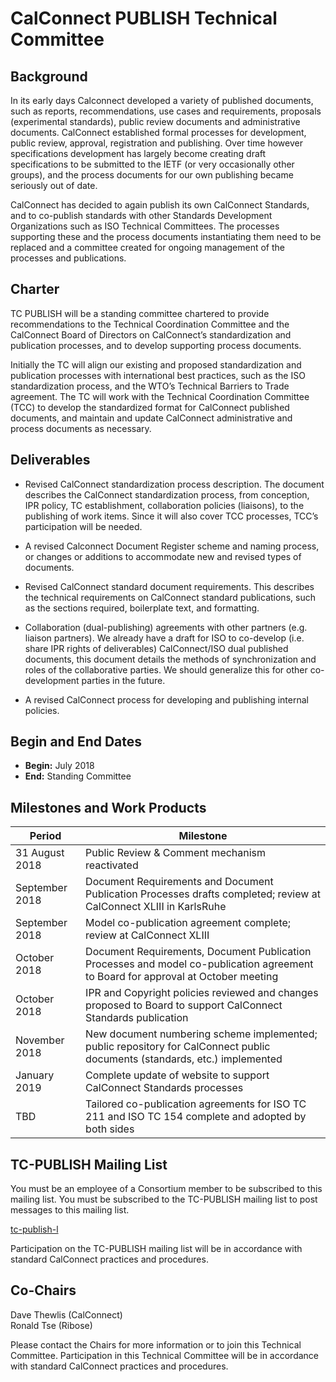 

# CalConnect PUBLISH Technical Committee


## Background


In its early days Calconnect developed a variety of published documents, such as reports, recommendations, use cases and requirements, proposals (experimental standards), public review documents and administrative documents. CalConnect established formal processes for development, public review, approval, registration and publishing. Over time however specifications development has largely become creating draft specifications to be submitted to the IETF (or very occasionally other groups), and the process documents for our own publishing became seriously out of date.  


CalConnect has decided to again publish its own CalConnect Standards, and to co-publish standards with other Standards Development Organizations such as ISO Technical Committees.  The processes supporting these and the process documents instantiating them need to be replaced and a committee created for ongoing management of the processes and publications.


## Charter


TC PUBLISH will be a standing committee chartered to provide recommendations to the Technical Coordination Committee and the CalConnect Board of Directors on CalConnect’s standardization and publication processes, and to develop supporting process documents. 


Initially the TC will align our existing and proposed standardization and publication processes with international best practices, such as the ISO standardization process, and the WTO’s Technical Barriers to Trade agreement.  The TC will work with the Technical Coordination Committee (TCC) to develop the standardized format for CalConnect published documents, and maintain and update CalConnect administrative and process documents as necessary.



## Deliverables


- Revised CalConnect standardization process description. The document describes the CalConnect standardization process, from conception, IPR policy, TC establishment, collaboration policies (liaisons), to the publishing of work items. Since it will also cover TCC processes, TCC’s participation will be needed. 


- A revised Calconnect Document Register scheme and naming process, or changes or additions to accommodate new and revised types of documents.


- Revised CalConnect standard document requirements. This describes the technical requirements on CalConnect standard publications, such as the sections required, boilerplate text, and formatting.


- Collaboration (dual-publishing) agreements with other partners (e.g. liaison partners). We already have a draft for ISO to co-develop (i.e. share IPR rights of deliverables) CalConnect/ISO dual published documents, this document details the methods of synchronization and roles of the collaborative parties. We should generalize this for other co-development parties in the future.


- A revised CalConnect process for developing and publishing  internal policies. 


## Begin and End Dates


* **Begin:**        July 2018
* **End:**        Standing Committee        



## Milestones and Work Products

| Period | Milestone |
| --- | --- |
| 31 August 2018 |Public Review & Comment mechanism reactivated
| September 2018 | Document Requirements and Document Publication Processes drafts completed; review at CalConnect XLIII in KarlsRuhe |
| September 2018 |Model co-publication agreement complete; review at CalConnect XLIII |
| October 2018 | Document Requirements, Document Publication Processes and model co-publication agreement to Board for approval at October meeting |
| October 2018 | IPR and Copyright policies reviewed and changes proposed to Board to support CalConnect Standards publication |
| November 2018 |New document numbering scheme implemented; public repository for CalConnect public documents (standards, etc.) implemented |
| January 2019 |Complete update of website to support CalConnect Standards processes |
| TBD |Tailored co-publication agreements for ISO TC 211 and ISO TC 154 complete and adopted by both sides |


## TC-PUBLISH Mailing List

You must be an employee of a Consortium member to be subscribed to this mailing list.
You must be subscribed to the TC-PUBLISH mailing list to post messages to this mailing list.

[tc-publish-l](mailto:tc-publish-l@lists.calconnect.org)

Participation on the TC-PUBLISH mailing list will be in accordance with standard CalConnect practices and procedures.



## Co-Chairs        


Dave Thewlis (CalConnect)        
Ronald Tse (Ribose)  

Please contact the Chairs for more information or to join this Technical Committee.  Participation in this Technical Committee will be in accordance with standard CalConnect practices and procedures.  

           
